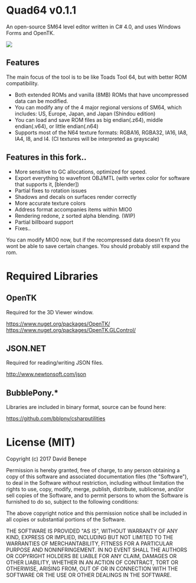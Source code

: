 # Quad64 v0.1.1
An open-source SM64 level editor written in C# 4.0, and uses Windows Forms and OpenTK.

<a href="http://i.imgur.com/JjbpW9V.png"><img src="http://i.imgur.com/JjbpW9V.png"/></a>

## Features

The main focus of the tool is to be like Toads Tool 64, but with better ROM compatibility.
* Both extended ROMs and vanilla (8MB) ROMs that have uncompressed data can be modified.
* You can modify any of the 4 major regional versions of SM64, which includes: US, Europe, Japan, and Japan (Shindou edition)
* You can load and save ROM files as big endian(.z64), middle endian(.v64), or little endian(.n64)
* Supports most of the N64 texture formats: RGBA16, RGBA32, IA16, IA8, IA4, I8, and I4. (CI textures will be interpreted as grayscale)

## Features in this fork..

* More sensitive to GC allocations, optimized for speed.
* Export everything to wavefront OBJ/MTL (with vertex color for software that supports it, [blender])
* Partial fixes to rotation issues
* Shadows and decals on surfaces render correctly
* More accurate texture colors
* Address format accompanies items within MIO0
* Rendering redone, z sorted alpha blending. (WIP)
* Partial billboard support
* Fixes..

You can modify MIO0 now, but if the recompressed data doesn't fit you wont be able to save certain changes. You should probably still expand the rom.


# Required Libraries

## OpenTK
Required for the 3D Viewer window.

https://www.nuget.org/packages/OpenTK/
<br/>
https://www.nuget.org/packages/OpenTK.GLControl/

## JSON.NET
Required for reading/writing JSON files.

http://www.newtonsoft.com/json

## BubblePony.*
Libraries are included in binary format, source can be found here:

https://github.com/bblpny/csharputilities


# License (MIT)

Copyright (c) 2017 David Benepe

Permission is hereby granted, free of charge, to any person obtaining a copy
of this software and associated documentation files (the "Software"), to deal
in the Software without restriction, including without limitation the rights
to use, copy, modify, merge, publish, distribute, sublicense, and/or sell
copies of the Software, and to permit persons to whom the Software is
furnished to do so, subject to the following conditions:

The above copyright notice and this permission notice shall be included in all
copies or substantial portions of the Software.

THE SOFTWARE IS PROVIDED "AS IS", WITHOUT WARRANTY OF ANY KIND, EXPRESS OR
IMPLIED, INCLUDING BUT NOT LIMITED TO THE WARRANTIES OF MERCHANTABILITY,
FITNESS FOR A PARTICULAR PURPOSE AND NONINFRINGEMENT. IN NO EVENT SHALL THE
AUTHORS OR COPYRIGHT HOLDERS BE LIABLE FOR ANY CLAIM, DAMAGES OR OTHER
LIABILITY, WHETHER IN AN ACTION OF CONTRACT, TORT OR OTHERWISE, ARISING FROM,
OUT OF OR IN CONNECTION WITH THE SOFTWARE OR THE USE OR OTHER DEALINGS IN THE
SOFTWARE.
